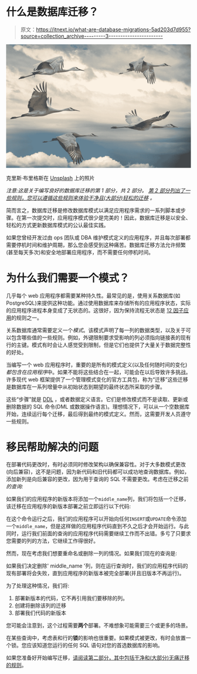 # 什么是数据库迁移？

> 原文：<https://itnext.io/what-are-database-migrations-5ad203d7d955?source=collection_archive---------3----------------------->

![](img/0678819a5c338603be7c3b911afe1406.png)

克里斯·布里格斯在 [Unsplash](https://unsplash.com?utm_source=medium&utm_medium=referral) 上的照片

*注意:这是关于编写良好的数据库迁移的第 1 部分，共 2 部分。* [*第 2 部分列出了一些规则，您可以遵循这些规则来体验干净且(大部分)轻松的迁移*](https://freedomben.medium.com/the-rules-of-clean-and-mostly-painless-migrations-75b8b0dec194?sk=789b59e1ce45077303daea7866acf508) *。*

简而言之，数据库迁移是修改数据库模式以满足应用程序需求的一系列脚本或步骤。在第一次提交时，应用程序模式很少是完美的！因此，数据库迁移是以安全、轻松的方式更新数据库模式的公认最佳实践。

如果您曾经开发过由 ops 团队或 DBA 维护模式定义的应用程序，并且每次部署都需要停机时间和维护周期，那么您会感受到这种痛苦。数据库迁移方法允许频繁(甚至每天多次)和安全地部署应用程序，而不需要任何停机时间。

# 为什么我们需要一个模式？

几乎每个 web 应用程序都需要某种持久性。最常见的是，使用关系数据库(如 PostgreSQL)来提供这种功能。通过使用数据库来存储所有的应用程序状态，实际的应用程序进程本身变成了无状态的。这很好，因为保持流程无状态是 [12 因子应用](https://12factor.net/)的规则之一。

关系数据库通常需要定义一个*模式*。该模式声明了每一列的数据类型，以及关于可以包含哪些值的一些规则。例如，外键限制要求受影响的列必须指向链接表的现有行的主键。模式有时会让人感觉受到限制，但是它们也提供了大量关于数据完整性的好处。

当编写一个 web 应用程序时，重要的是所有的模式定义(以及任何随时间的变化)*都包含在应用程序*中。如果不能将这些结合在一起，可能会在以后导致许多挑战。许多现代 web 框架提供了一个管理模式变化的官方工具包，称为“迁移”这些迁移是数据库在一系列增量中从初始状态到期望的最终状态所采取的步骤。

这些“步骤”就是 [DDL](https://www.educba.com/data-definition-language/) ，或者数据定义语言。它们是修改模式而不是读取、更新或删除数据的 SQL 命令(DML 或数据操作语言)。理想情况下，可以从一个空数据库开始，连续运行每个迁移，最后得到最终的模式定义。然而，这需要开发人员遵守一些规则。

# 移民帮助解决的问题

在部署代码更改时，有时必须同时修改架构以确保兼容性。对于大多数模式更改(向后兼容)，这不是问题，因为新代码和旧代码都可以成功地查询数据库。例如，添加新列是向后兼容的更改，因为用于查询的 SQL 不需要更改。考虑在迁移之前*的查询:*

如果我们的应用程序的新版本将添加一个`middle_name`列，我们将包括一个迁移，该迁移在应用程序的新版本部署之前立即运行以下代码:

在这个命令运行之后，我们的应用程序可以开始向任何`INSERT`或`UPDATE`命令添加一个`middle_name`，但是这样做的应用程序代码直到不久之后才会开始运行。与此同时，运行我们前面的查询的应用程序代码需要继续工作而不出错。多亏了只要求您需要的列的方法，它继续工作得很好。

然而，现在考虑我们想要重命名或删除一列的情况。如果我们现在的查询是:

如果我们决定删除' middle_name '列，则在运行查询时，我们的应用程序代码的现有部署将会失败，直到应用程序的新版本被完全部署(并且旧版本不再运行)。

为了处理这种情况，我们将:

1.  部署新版本的代码，它不再引用我们要移除的列。
2.  创建将删除该列的迁移
3.  部署我们代码的新版本

您可能会注意到，这个过程需要**两个**部署。不难想象可能需要三个或更多的场景。

在某些查询中，考虑表和行的**锁**的影响也很重要。如果模式被更改，有时会放置一个锁。您应该知道您运行的任何 SQL 语句对您的首选数据库的影响。

如果您准备好开始编写迁移，[请阅读第二部分，其中包括干净和(大部分)无痛迁移的规则](https://freedomben.medium.com/the-rules-of-clean-and-mostly-painless-migrations-75b8b0dec194?sk=789b59e1ce45077303daea7866acf508)。